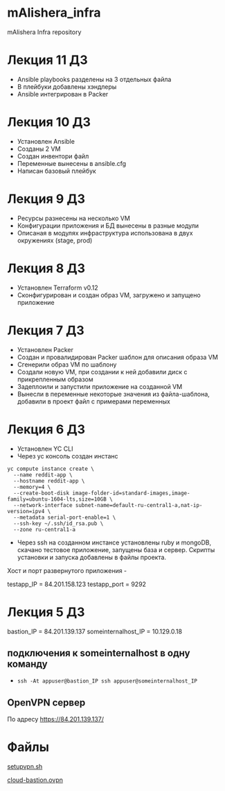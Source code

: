 # mAlishera_infra
mAlishera Infra repository

# Лекция 11 ДЗ
- Ansible playbooks разделены на 3 отдельных файла
- В плейбуки добавлены хэндлеры
- Ansible интегрирован в Packer
# Лекция 10 ДЗ

- Установлен Ansible
- Созданы 2 VM
- Создан инвентори файл
- Переменные вынесены в ansible.cfg
- Написан базовый плейбук

# Лекция 9 ДЗ

- Ресурсы разнесены на несколько VM
- Конфигурации приложения и БД вынесены в разные модули
- Описаная в модулях инфраструктура использована в двух окружениях (stage, prod)
# Лекция 8 ДЗ

- Установлен Terraform v0.12
- Сконфигурирован и создан образ VM, загружено и запущено приложение

# Лекция 7 ДЗ

- Установлен Packer
- Создан и провалидирован Packer шаблон для описания образа VM
- Сгенерили образ VM по шаблону
- Создали новую VM, при создании к ней добавили диск с прикрепленным образом
- Задеплоили и запустили приложение на созданной VM
- Вынесли в переменные некоторые значения из файла-шаблона, добавили в проект файл с примерами переменных
# Лекция 6 ДЗ

- Установлен YC CLI
- Через yc консоль создан инстанс
```
yc compute instance create \
  --name reddit-app \
  --hostname reddit-app \
  --memory=4 \
  --create-boot-disk image-folder-id=standard-images,image-family=ubuntu-1604-lts,size=10GB \
  --network-interface subnet-name=default-ru-central1-a,nat-ip-version=ipv4 \
  --metadata serial-port-enable=1 \
  --ssh-key ~/.ssh/id_rsa.pub \
  --zone ru-central1-a
```
- Через ssh на созданном инстансе установлены ruby и mongoDB, скачано тестовое приложение, запущены база и сервер. Скрипты установки и запуска добавлены в файлы проекта.

Хост и порт развернутого приложения -

testapp_IP = 84.201.158.123
testapp_port = 9292


# Лекция 5 ДЗ

bastion_IP = 84.201.139.137
someinternalhost_IP = 10.129.0.18

## подключения к someinternalhost в одну команду
  - `ssh -At appuser@bastion_IP ssh appuser@someinternalhost_IP`

## OpenVPN сервер

По адресу https://84.201.139.137/
# Файлы

 [setupvpn.sh](setupvpn.sh)

 [cloud-bastion.ovpn](cloud-bastion.ovpn)
